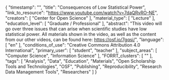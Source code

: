 {
    "timestamp": "",
    "title": "Consequences of Low Statistical Power",
    "link_to_resource": "https://www.youtube.com/watch?v=7daQRvRO-NE",
    "creators": [
        "Center for Open Science"
    ],
    "material_type": [
        "Lecture"
    ],
    "education_level": [
        "Graduate / Professional"
    ],
    "abstract": "This video will go over three issues that can arise when scientific studies have low statistical power.  All materials shown in the video, as well as the content from our other videos, can be found here: https://osf.io/7gqsi/",
    "language": [
        "en"
    ],
    "conditions_of_use": "Creative Commons Attribution 4.0 International",
    "primary_user": [
        "student",
        "teacher"
    ],
    "subject_areas": [
        "Computer Science",
        "Information Science"
    ],
    "FORRT_clusters": [
        ""
    ],
    "tags": [
        "Analysis",
        "Data",
        "Education",
        "Materials",
        "Open Scholarship Tools and Technologies",
        "OSF",
        "Publishing",
        "Reproducibility",
        "Research Data Management Tools",
        "Researchers"
    ]
}